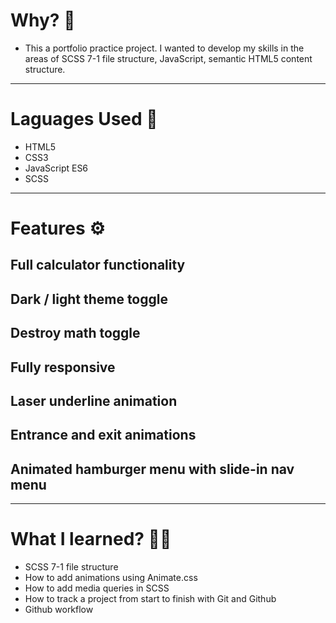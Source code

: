 # Why? 🤔
- This a portfolio practice project. I wanted to develop my skills in the areas of SCSS 7-1 file structure, JavaScript, semantic HTML5 content structure. 

---

# Laguages Used 💬
- HTML5
- CSS3
- JavaScript ES6
- SCSS
---

# Features ⚙

## Full calculator functionality

## Dark / light theme toggle

## Destroy math toggle

## Fully responsive

## Laser underline animation

## Entrance and exit animations

## Animated hamburger menu with slide-in nav menu

---

# What I learned? 👨‍💻

- SCSS 7-1 file structure
- How to add animations using Animate.css
- How to add media queries in SCSS
- How to track a project from start to finish with Git and Github
- Github workflow 
